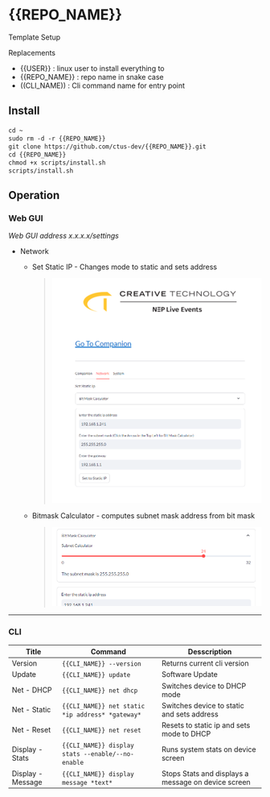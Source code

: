 # {{REPO_NAME}}

Template Setup

Replacements

-   {{USER}} : linux user to install everything to
-   {{REPO_NAME}} : repo name in snake case
-   ((CLI_NAME)) : Cli command name for entry point

## Install

```
cd ~
sudo rm -d -r {{REPO_NAME}}
git clone https://github.com/ctus-dev/{{REPO_NAME}}.git
cd {{REPO_NAME}}
chmod +x scripts/install.sh
scripts/install.sh
```

## Operation

### Web GUI

_Web GUI address x.x.x.x/settings_

-   Network

    -   Set Static IP - Changes mode to static and sets address

        > <img src="assets/network.png" alt="network" width="500"/>

    -   Bitmask Calculator - computes subnet mask address from bit mask

        > <img src="assets/bitmask.png" alt="bitmask" width="500"/>

---

### CLI

| Title             | Command                                           | Desscription                                        |
| ----------------- | ------------------------------------------------- | --------------------------------------------------- |
| Version           | `{{CLI_NAME}} --version`                          | Returns current cli version                         |
| Update            | `{{CLI_NAME}} update`                             | Software Update                                     |
| Net - DHCP        | `{{CLI_NAME}} net dhcp`                           | Switches device to DHCP mode                        |
| Net - Static      | `{{CLI_NAME}} net static *ip address* *gateway*`  | Switches device to static and sets address          |
| Net - Reset       | `{{CLI_NAME}} net reset`                          | Resets to static ip and sets mode to DHCP           |
| Display - Stats   | `{{CLI_NAME}} display stats --enable/--no-enable` | Runs system stats on device screen                  |
| Display - Message | `{{CLI_NAME}} display message *text*`             | Stops Stats and displays a message on device screen |

